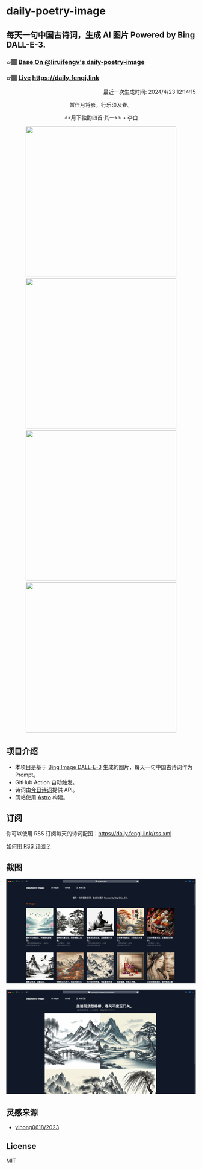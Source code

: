 
# daily-poetry-image

## 每天一句中国古诗词，生成 AI 图片 Powered by Bing DALL-E-3.

### 👉🏽 [Base On @liruifengv's daily-poetry-image](https://github.com/liruifengv/daily-poetry-image)

### 👉🏽 [Live](https://daily.fengj.link) https://daily.fengj.link

<p align="right">
  最近一次生成时间: 2024/4/23 12:14:15
</p>
<p align="center">
暂伴月将影，行乐须及春。
</p>
<p align="center">
<<月下独酌四首·其一>> • 李白
</p>
<p align="center">
<img src="https://tse4.mm.bing.net/th/id/OIG1.ITuHf1YAXJth7BMN_EHt" height="400" width="400" />
<img src="https://tse3.mm.bing.net/th/id/OIG1.TaUjcUVSP5ItKjrAmgp9" height="400" width="400" />
<img src="https://tse3.mm.bing.net/th/id/OIG1.AoZpR1WhhOZ5p1tCQRzG" height="400" width="400" />
<img src="https://tse4.mm.bing.net/th/id/OIG1.KaQxuOAnlwrsbnOJKiJl" height="400" width="400" />
</p>

## 项目介绍

-   本项目是基于 [Bing Image DALL-E-3](https://www.bing.com/images/create) 生成的图片，每天一句中国古诗词作为 Prompt。
-   GitHub Action 自动触发。
-   诗词由[今日诗词](https://www.jinrishici.com/)提供 API。
-   网站使用 [Astro](https://astro.build) 构建。

## 订阅

你可以使用 RSS 订阅每天的诗词配图：https://daily.fengj.link/rss.xml

[如何用 RSS 订阅？](https://zhuanlan.zhihu.com/p/55026716)

## 截图

![图片列表](./screenshots/Snipaste_2023-12-28_21-00-26.png)

![图片详情](./screenshots/Snipaste_2023-12-28_21-00-53.png)

## 灵感来源

-   [yihong0618/2023](https://github.com/yihong0618/2023)

## License

MIT
